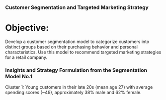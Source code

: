 ### Customer Segmentation and Targeted Marketing Strategy

# Objective:
Develop a customer segmentation model to categorize customers into distinct groups
based on their purchasing behavior and personal characteristics. Use this model to
recommend targeted marketing strategies for a retail company.





### Insights and Strategy Formulation from the Segmentation Model No.1 
Cluster 1: Young customers in their late 20s (mean age 27) with average spending scores (~49), approximately 38% male and 62% female.
